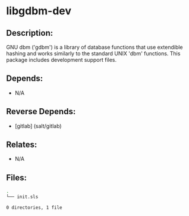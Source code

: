 # libgdbm-dev

## Description:

GNU dbm ('gdbm') is a library of database functions that use extendible hashing and works similarly to the standard UNIX 'dbm' functions.  This package includes development support files.

## Depends:

  -  N/A

## Reverse Depends:

  -  [gitlab] (salt/gitlab)

## Relates:

  -  N/A

## Files:

```bash
.
└── init.sls

0 directories, 1 file
```
